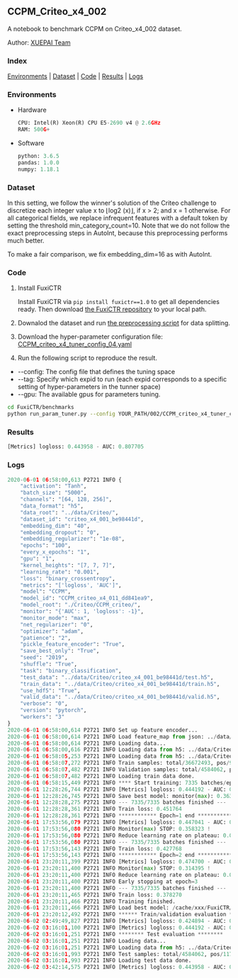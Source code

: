 ## CCPM_Criteo_x4_002

A notebook to benchmark CCPM on Criteo_x4_002 dataset.

Author: [XUEPAI Team](https://github.com/xue-pai)


### Index
[Environments](#Environments) | [Dataset](#Dataset) | [Code](#Code) | [Results](#Results) | [Logs](#Logs)

### Environments
+ Hardware

  ```python
  CPU: Intel(R) Xeon(R) CPU E5-2690 v4 @ 2.6GHz
  RAM: 500G+
  ```
+ Software

  ```python
  python: 3.6.5
  pandas: 1.0.0
  numpy: 1.18.1
  ```

### Dataset
In this setting, we follow the winner's solution of the Criteo challenge to discretize each integer value x to ⌊log2 (x)⌋, if x > 2; and x = 1 otherwise. For all categorical fields, we replace infrequent features with a default <OOV> token by setting the threshold min_category_count=10. Note that we do not follow the exact preprocessing steps in AutoInt, because this preprocessing performs much better.

To make a fair comparison, we fix embedding_dim=16 as with AutoInt.
### Code
1. Install FuxiCTR
  
    Install FuxiCTR via `pip install fuxictr==1.0` to get all dependencies ready. Then download [the FuxiCTR repository](https://github.com/huawei-noah/benchmark/archive/53e314461c19dbc7f462b42bf0f0bfae020dc398.zip) to your local path.

2. Downalod the dataset and run [the preprocessing script](https://github.com/xue-pai/Open-CTR-Benchmark/blob/master/datasets/Criteo/Criteo_x4/split_criteo_x4.py) for data splitting. 

3. Download the hyper-parameter configuration file: [CCPM_criteo_x4_tuner_config_04.yaml](./002/CCPM_criteo_x4_tuner_config_04.yaml)

4. Run the following script to reproduce the result. 
  + --config: The config file that defines the tuning space
  + --tag: Specify which expid to run (each expid corresponds to a specific setting of hyper-parameters in the tunner space)
  + --gpu: The available gpus for parameters tuning.

  ```bash
  cd FuxiCTR/benchmarks
  python run_param_tuner.py --config YOUR_PATH/002/CCPM_criteo_x4_tuner_config_04.yaml --tag 011 --gpu 0
  ```
### Results
```python
[Metrics] logloss: 0.443958 - AUC: 0.807705
```


### Logs
```python
2020-06-01 06:58:00,613 P2721 INFO {
    "activation": "Tanh",
    "batch_size": "5000",
    "channels": "[64, 128, 256]",
    "data_format": "h5",
    "data_root": "../data/Criteo/",
    "dataset_id": "criteo_x4_001_be98441d",
    "embedding_dim": "40",
    "embedding_dropout": "0",
    "embedding_regularizer": "1e-08",
    "epochs": "100",
    "every_x_epochs": "1",
    "gpu": "1",
    "kernel_heights": "[7, 7, 7]",
    "learning_rate": "0.001",
    "loss": "binary_crossentropy",
    "metrics": "['logloss', 'AUC']",
    "model": "CCPM",
    "model_id": "CCPM_criteo_x4_011_dd841ea9",
    "model_root": "./Criteo/CCPM_criteo/",
    "monitor": "{'AUC': 1, 'logloss': -1}",
    "monitor_mode": "max",
    "net_regularizer": "0",
    "optimizer": "adam",
    "patience": "2",
    "pickle_feature_encoder": "True",
    "save_best_only": "True",
    "seed": "2019",
    "shuffle": "True",
    "task": "binary_classification",
    "test_data": "../data/Criteo/criteo_x4_001_be98441d/test.h5",
    "train_data": "../data/Criteo/criteo_x4_001_be98441d/train.h5",
    "use_hdf5": "True",
    "valid_data": "../data/Criteo/criteo_x4_001_be98441d/valid.h5",
    "verbose": "0",
    "version": "pytorch",
    "workers": "3"
}
2020-06-01 06:58:00,614 P2721 INFO Set up feature encoder...
2020-06-01 06:58:00,614 P2721 INFO Load feature_map from json: ../data/Criteo/criteo_x4_001_be98441d/feature_map.json
2020-06-01 06:58:00,614 P2721 INFO Loading data...
2020-06-01 06:58:00,616 P2721 INFO Loading data from h5: ../data/Criteo/criteo_x4_001_be98441d/train.h5
2020-06-01 06:58:05,253 P2721 INFO Loading data from h5: ../data/Criteo/criteo_x4_001_be98441d/valid.h5
2020-06-01 06:58:07,272 P2721 INFO Train samples: total/36672493, pos/9396350, neg/27276143, ratio/25.62%
2020-06-01 06:58:07,482 P2721 INFO Validation samples: total/4584062, pos/1174544, neg/3409518, ratio/25.62%
2020-06-01 06:58:07,482 P2721 INFO Loading train data done.
2020-06-01 06:58:15,449 P2721 INFO **** Start training: 7335 batches/epoch ****
2020-06-01 12:28:26,744 P2721 INFO [Metrics] logloss: 0.444192 - AUC: 0.807421
2020-06-01 12:28:26,745 P2721 INFO Save best model: monitor(max): 0.363229
2020-06-01 12:28:28,275 P2721 INFO --- 7335/7335 batches finished ---
2020-06-01 12:28:28,361 P2721 INFO Train loss: 0.451764
2020-06-01 12:28:28,361 P2721 INFO ************ Epoch=1 end ************
2020-06-01 17:53:56,079 P2721 INFO [Metrics] logloss: 0.447041 - AUC: 0.805364
2020-06-01 17:53:56,080 P2721 INFO Monitor(max) STOP: 0.358323 !
2020-06-01 17:53:56,080 P2721 INFO Reduce learning rate on plateau: 0.000100
2020-06-01 17:53:56,080 P2721 INFO --- 7335/7335 batches finished ---
2020-06-01 17:53:56,143 P2721 INFO Train loss: 0.427768
2020-06-01 17:53:56,143 P2721 INFO ************ Epoch=2 end ************
2020-06-01 23:20:11,399 P2721 INFO [Metrics] logloss: 0.474700 - AUC: 0.789096
2020-06-01 23:20:11,400 P2721 INFO Monitor(max) STOP: 0.314395 !
2020-06-01 23:20:11,400 P2721 INFO Reduce learning rate on plateau: 0.000010
2020-06-01 23:20:11,400 P2721 INFO Early stopping at epoch=3
2020-06-01 23:20:11,400 P2721 INFO --- 7335/7335 batches finished ---
2020-06-01 23:20:11,465 P2721 INFO Train loss: 0.378270
2020-06-01 23:20:11,466 P2721 INFO Training finished.
2020-06-01 23:20:11,466 P2721 INFO Load best model: /cache/xxx/FuxiCTR/benchmarks/Criteo/CCPM_criteo/criteo_x4_001_be98441d/CCPM_criteo_x4_011_dd841ea9_model.ckpt
2020-06-01 23:20:12,492 P2721 INFO ****** Train/validation evaluation ******
2020-06-02 02:49:49,827 P2721 INFO [Metrics] logloss: 0.424894 - AUC: 0.827891
2020-06-02 03:16:01,100 P2721 INFO [Metrics] logloss: 0.444192 - AUC: 0.807421
2020-06-02 03:16:01,251 P2721 INFO ******** Test evaluation ********
2020-06-02 03:16:01,251 P2721 INFO Loading data...
2020-06-02 03:16:01,251 P2721 INFO Loading data from h5: ../data/Criteo/criteo_x4_001_be98441d/test.h5
2020-06-02 03:16:01,993 P2721 INFO Test samples: total/4584062, pos/1174544, neg/3409518, ratio/25.62%
2020-06-02 03:16:01,993 P2721 INFO Loading test data done.
2020-06-02 03:42:14,575 P2721 INFO [Metrics] logloss: 0.443958 - AUC: 0.807705

```
